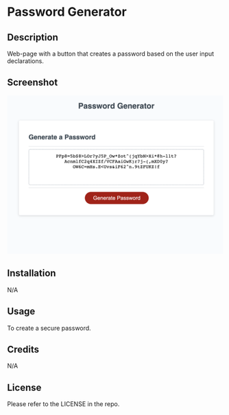 # Password Generator

## Description

Web-page with a button that creates a password based on the user input declarations.

## Screenshot
![Screenshot of the portfolio page](/screenshot.png?raw=true "Password Generator")

## Installation

N/A

## Usage

To create a secure password.

## Credits

N/A

## License

Please refer to the LICENSE in the repo.
